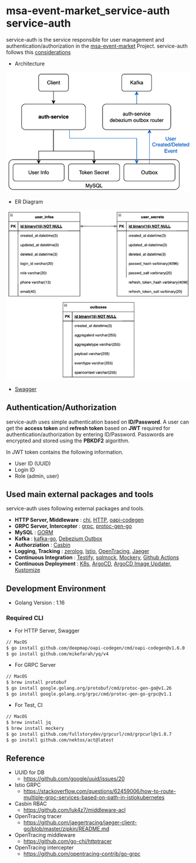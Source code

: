 # msa-event-market_service-auth service-auth

service-auth is the service responsible for user management and authentication/authorization in the [msa-event-market](https://github.com/ssup2-playground/project_msa-event-market) Project. service-auth follows this [considerations](https://github.com/ssup2-playground/project_msa-event-market?tab=readme-ov-file#service-considerations)

* Architecture

<img src="/images/architecture.png" width="600"/>

* ER Diagram

<img src="/images/er-diagram.png" width="700"/>

* [Swagger](https://ssup2-playground.github.io/msa-event-market_service-auth/api/openapi/swagger.html)

## Authentication/Authorization

service-auth uses simple authentication based on **ID/Password**. A user can get the **access token** and **refresh token** based on  **JWT** required for authentication/authorization by entering ID/Password. Passwords are encrypted and stored using the **PBKDF2** algorithm.

In JWT token contains the following information.  

* User ID (UUID)
* Login ID
* Role (admin, user)

## Used main external packages and tools

service-auth uses following external packages and tools.

* **HTTP Server, Middleware** : [chi](https://github.com/go-chi/chi), [HTTP](https://pkg.go.dev/net/http), [oapi-codegen](https://github.com/deepmap/oapi-codegen)
* **GRPC Server, Intercepter** : [grpc](https://pkg.go.dev/google.golang.org/grpc), [protoc-gen-go](https://pkg.go.dev/github.com/golang/protobuf/protoc-gen-go)
* **MySQL** : [GORM](https://gorm.io/index.html)
* **Kafka** : [kafka-go](https://github.com/segmentio/kafka-go), [Debezium Outbox](https://debezium.io/documentation/reference/1.8/transformations/outbox-event-router.html)
* **Authorziation** : [Casbin](https://casbin.org/)
* **Logging, Tracking** : [zerolog](https://github.com/rs/zerolog), [Istio](https://istio.io/), [OpenTracing](https://opentracing.io/), [Jaeger](https://www.jaegertracing.io/)
* **Continuous Integration** : [Testify](https://github.com/stretchr/testify), [sqlmock](https://github.com/DATA-DOG/go-sqlmock), [Mockery](https://github.com/mockery/mockery), [Github Actions](https://github.com/features/actions)
* **Continuous Deployment** : [K8s](https://kubernetes.io/), [ArgoCD](https://argo-cd.readthedocs.io/en/stable/), [ArgoCD Image Updater](https://github.com/argoproj-labs/argocd-image-updater), [Kustomize](https://kustomize.io/)

## Development Environment

* Golang Version : 1.16

### Required CLI

* For HTTP Server, Swagger

```
// MacOS
$ go install github.com/deepmap/oapi-codegen/cmd/oapi-codegen@v1.6.0
$ go install github.com/mikefarah/yq/v4
```

* For GRPC Server

```
// MacOS
$ brew install protobuf
$ go install google.golang.org/protobuf/cmd/protoc-gen-go@v1.26
$ go install google.golang.org/grpc/cmd/protoc-gen-go-grpc@v1.1
```

* For Test, CI

```
// MacOS
$ brew install jq
$ brew install mockery
$ go install github.com/fullstorydev/grpcurl/cmd/grpcurl@v1.8.7
$ go install github.com/nektos/act@latest
```

## Reference

* UUID for DB
  * https://github.com/google/uuid/issues/20
* Istio GRPC 
  * https://stackoverflow.com/questions/62459006/how-to-route-multiple-grpc-services-based-on-path-in-istiokubernetes
* Casbin RBAC 
  * https://github.com/luk4z7/middleware-acl
* OpenTracing tracer
  * https://github.com/jaegertracing/jaeger-client-go/blob/master/zipkin/README.md
* OpenTracing middleware
  * https://github.com/go-chi/httptracer
* OpenTracing intercepter
  * https://github.com/opentracing-contrib/go-grpc
